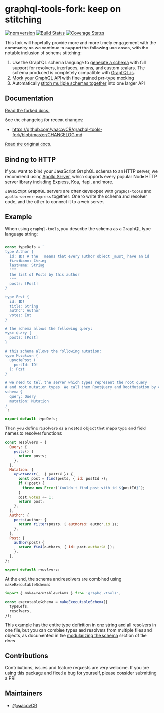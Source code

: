 # graphql-tools-fork: keep on stitching

[![npm version](https://badge.fury.io/js/graphql-tools-fork.svg)](https://badge.fury.io/js/graphql-tools-fork)
[![Build Status](https://travis-ci.org/yaacovCR/graphql-tools-fork.svg?branch=master)](https://travis-ci.org/yaacovCR/graphql-tools-fork)
[![Coverage Status](https://coveralls.io/repos/github/yaacovCR/graphql-tools-fork/badge.svg?branch=master)](https://coveralls.io/github/yaacovCR/graphql-tools-fork?branch=master)

This fork will hopefully provide more and more timely engagement with the community as we continue to support the following use cases, with the notable inclusion of schema stitching:

1. Use the GraphQL schema language to [generate a schema](https://graphql-tools-fork.netlify.com/modules/_generate_index_.html) with full support for resolvers, interfaces, unions, and custom scalars. The schema produced is completely compatible with [GraphQL.js](https://github.com/graphql/graphql-js).
2. [Mock your GraphQL API](https://graphql-tools-fork.netlify.com/modules/_mock_index_.html) with fine-grained per-type mocking
3. Automatically [stitch multiple schemas together](https://graphql-tools-fork.netlify.com/modules/_stitch_index_.html) into one larger API

## Documentation

[Read the forked docs.](https://graphql-tools-fork.netlify.com)

See the changelog for recent changes:
* https://github.com/yaacovCR/graphql-tools-fork/blob/master/CHANGELOG.md

[Read the original docs.](https://www.apollographql.com/docs/graphql-tools/)

## Binding to HTTP

If you want to bind your JavaScript GraphQL schema to an HTTP server, we recommend using [Apollo Server](https://github.com/apollographql/apollo-server/), which supports every popular Node HTTP server library including Express, Koa, Hapi, and more.

JavaScript GraphQL servers are often developed with `graphql-tools` and `apollo-server-express` together: One to write the schema and resolver code, and the other to connect it to a web server.

## Example

When using `graphql-tools`, you describe the schema as a GraphQL type language string:

```js

const typeDefs = `
type Author {
  id: ID! # the ! means that every author object _must_ have an id
  firstName: String
  lastName: String
  """
  the list of Posts by this author
  """
  posts: [Post]
}

type Post {
  id: ID!
  title: String
  author: Author
  votes: Int
}

# the schema allows the following query:
type Query {
  posts: [Post]
}

# this schema allows the following mutation:
type Mutation {
  upvotePost (
    postId: ID!
  ): Post
}

# we need to tell the server which types represent the root query
# and root mutation types. We call them RootQuery and RootMutation by convention.
schema {
  query: Query
  mutation: Mutation
}
`;

export default typeDefs;
```

Then you define resolvers as a nested object that maps type and field names to resolver functions:

```js
const resolvers = {
  Query: {
    posts() {
      return posts;
    },
  },
  Mutation: {
    upvotePost(_, { postId }) {
      const post = find(posts, { id: postId });
      if (!post) {
        throw new Error(`Couldn't find post with id ${postId}`);
      }
      post.votes += 1;
      return post;
    },
  },
  Author: {
    posts(author) {
      return filter(posts, { authorId: author.id });
    },
  },
  Post: {
    author(post) {
      return find(authors, { id: post.authorId });
    },
  },
};

export default resolvers;
```

At the end, the schema and resolvers are combined using `makeExecutableSchema`:

```js
import { makeExecutableSchema } from 'graphql-tools';

const executableSchema = makeExecutableSchema({
  typeDefs,
  resolvers,
});
```

This example has the entire type definition in one string and all resolvers in one file, but you can combine types and resolvers from multiple files and objects, as documented in the [modularizing the schema](https://graphql-tools-fork.netlify.com/docs/graphql-tools-fork/generate-schema.html#modularizing) section of the docs.

## Contributions

Contributions, issues and feature requests are very welcome. If you are using this package and fixed a bug for yourself, please consider submitting a PR!

## Maintainers

- [@yaacovCR](https://github.com/yaacovCR)
